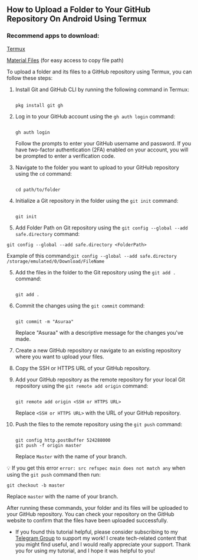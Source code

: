 ## How to Upload a Folder to Your GitHub Repository On Android Using Termux

### Recommend apps to download:
[Termux](https://f-droid.org/en/packages/com.termux/)

[Material Files](https://play.google.com/store/apps/details?id=me.zhanghai.android.files) (for easy access to copy file path)

To upload a folder and its files to a GitHub repository using Termux, you can follow these steps:

1. Install Git and GitHub CLI by running the following command in Termux:


   ```

   pkg install git gh

   ```

2. Log in to your GitHub account using the `gh auth login` command:

   ```

   gh auth login

   ```

   Follow the prompts to enter your GitHub username and password. If you have two-factor authentication (2FA) enabled on your account, you will be prompted to enter a verification code.

3. Navigate to the folder you want to upload to your GitHub repository using the `cd` command:

   ```

   cd path/to/folder

   ```

4. Initialize a Git repository in the folder using the `git init` command:

   ```

   git init

   ```

6. Add Folder Path on Git repository using the 
   `git config --global --add safe.directory`  command:
  ```
  git config --global --add safe.directory <FolderPath>
  
  ```
   Example of this command:`git config --global --add safe.directory /storage/emulated/0/Download/FileName`

5. Add the files in the folder to the Git repository using the `git add .` command:

   ```

   git add .

   ```

6. Commit the changes using the `git commit` command:

   ```

   git commit -m "Asuraa"

   ```

   Replace "Asuraa" with a descriptive message for the changes you've made.

7. Create a new GitHub repository or navigate to an existing repository where you want to upload your files.

8. Copy the SSH or HTTPS URL of your GitHub repository.

9. Add your GitHub repository as the remote repository for your local Git repository using the `git remote add origin` command:

   ```

   git remote add origin <SSH or HTTPS URL>

   ```

   Replace `<SSH or HTTPS URL>` with the URL of your GitHub repository.

10. Push the files to the remote repository using the `git push` command:
    
    ```

    git config http.postBuffer 524288000
    git push -f origin master
    
    ```

    Replace `Master` with the name of your branch.
 
 
💡 If you get this error `error: src refspec main does not match any` when using the `git push` command then run:

    

    git checkout -b master

    

Replace `master` with the name of your branch.

After running these commands, your folder and its files will be uploaded to your GitHub repository. You can check your repository on the GitHub website to confirm that the files have been uploaded successfully.

- If you found this tutorial helpful, please consider subscribing to my [Telegram Group](https://t.me/Ravan_Lankaa) to support my work! I create tech-related content that you might find useful, and I would really appreciate your support. Thank you for using my tutorial, and I hope it was helpful to you!
